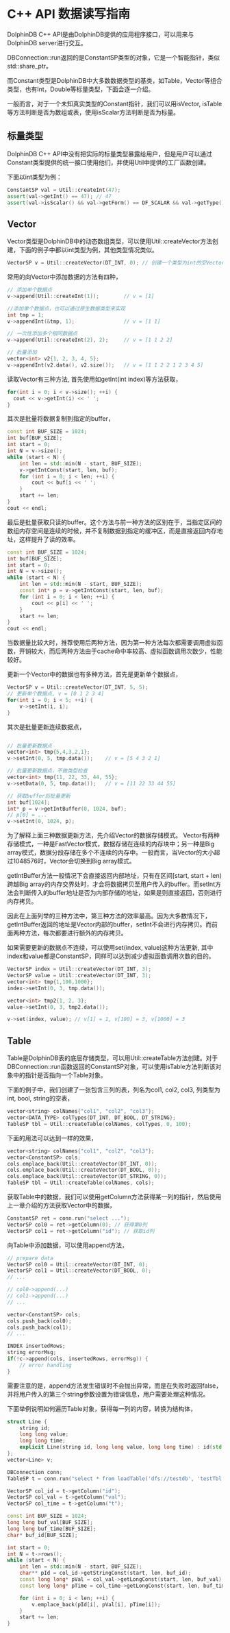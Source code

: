 # C++ API 数据读写指南

DolphinDB C++ API是由DolphinDB提供的应用程序接口，可以用来与DolphinDB server进行交互。

DBConnection::run返回的是ConstantSP类型的对象，它是一个智能指针，类似std::share_ptr。

而Constant类型是DolphinDB中大多数数据类型的基类，如Table，Vector等组合类型，也有Int，Double等标量类型，下面会逐一介绍。

一般而言，对于一个未知真实类型的Constant指针，我们可以用isVector, isTable等方法判断是否为数组或表，使用isScalar方法判断是否为标量。

## 标量类型
DolphinDB C++ API中没有把实际的标量类型暴露给用户，但是用户可以通过Constant类型提供的统一接口使用他们，并使用Util中提供的工厂函数创建。

下面以int类型为例：

```c++
ConstantSP val = Util::createInt(47);
assert(val->getInt() == 47); // 47
assert(val->isScalar() && val->getForm() == DF_SCALAR && val->getType() == DT_INT);
```

## Vector
Vector类型是DolphinDB中的动态数组类型，可以使用Util::createVector方法创建，下面的例子中都以int类型为例，其他类型情况类似。
```c++
VectorSP v = Util::createVector(DT_INT, 0); // 创建一个类型为int的空Vector
```

常用的向Vector中添加数据的方法有四种，
```c++
// 添加单个数据点
v->append(Util::createInt(1));        // v = [1]

//添加单个数据点，也可以通过原生数据类型来实现
int tmp = 1;
v->appendInt(&tmp, 1);                // v = [1 1]

// 一次性添加多个相同数据点
v->append(Util::createInt(2), 2);     // v = [1 1 2 2]

// 批量添加
vector<int> v2{1, 2, 3, 4, 5};
v->appendInt(v2.data(), v2.size());   // v = [1 1 2 2 1 2 3 4 5]
```

读取Vector有三种方法, 首先使用如getInt(int index)等方法获取，
```c++
for(int i = 0; i < v->size(); ++i) {
  cout << v->getInt(i) << ' ';
}
```
其次是批量将数据复制到指定的buffer，
```c++
const int BUF_SIZE = 1024;
int buf[BUF_SIZE];
int start = 0;
int N = v->size();
while (start < N) {
    int len = std::min(N - start, BUF_SIZE);
    v->getIntConst(start, len, buf);
    for (int i = 0; i < len; ++i) {
        cout << buf[i << ' ';
    }
    start += len;
}
cout << endl;
```
最后是批量获取只读的buffer。这个方法与前一种方法的区别在于，当指定区间的数组内存空间是连续的时候，并不复制数据到指定的缓冲区，而是直接返回内存地址，这样提升了读的效率。
```c++
const int BUF_SIZE = 1024;
int buf[BUF_SIZE];
int start = 0;
int N = v->size();
while (start < N) {
    int len = std::min(N - start, BUF_SIZE);
    const int* p = v->getIntConst(start, len, buf);
    for (int i = 0; i < len; ++i) {
        cout << p[i] << ' ';
    }
    start += len;
}
cout << endl;
```
当数据量比较大时，推荐使用后两种方法，因为第一种方法每次都需要调用虚拟函数，开销较大，而后两种方法由于cache命中率较高、虚拟函数调用次数少，性能较好。

更新一个Vector中的数据也有多种方法，首先是更新单个数据点，

```c++
VectorSP v = Util::createVector(DT_INT, 5, 5);
// 更新单个数据点, v = [0 1 2 3 4]
for(int i = 0; i < 5; ++i) {
    v->setInt(i, i);
}
```

其次是批量更新连续数据点，
```c++

// 批量更新数据点
vector<int> tmp{5,4,3,2,1};
v->setInt(0, 5, tmp.data());    // v = [5 4 3 2 1]

// 批量更新数据点，不做类型检查
vector<int> tmp{11, 22, 33, 44, 55};
v->setData(0, 5, tmp.data());   // v = [11 22 33 44 55]

// 获取buffer后批量更新
int buf[1024];
int* p = v->getIntBuffer(0, 1024, buf);
// p[0] = ...
v->setInt(0, 1024, p);
```

为了解释上面三种数据更新方法，先介绍Vector的数据存储模式。
Vector有两种存储模式，一种是FastVector模式，数据存储在连续的内存块中；另一种是Big array模式，数据分段存储在多个不连续的内存中。一般而言，当Vector的大小超过1048576时，Vector会切换到Big array模式。

getIntBuffer方法一般情况下会直接返回内部地址，只有在区间[start, start + len)跨越Big array的内存交界处时，才会将数据拷贝至用户传入的buffer。而setInt方法会判断传入的buffer地址是否为内部存储的地址，如果是则直接返回，否则进行内存拷贝。

因此在上面列举的三种方法中，第三种方法的效率最高。因为大多数情况下，getIntBuffer返回的地址是Vector内部的buffer，setInt不会进行内存拷贝。而前面两种方法，每次都要进行额外的内存拷贝。

如果需要更新的数据点不连续，可以使用set(index, value)这种方法更新, 其中index和value都是ConstantSP，同样可以达到减少虚拟函数调用次数的目的。
```c++
VectorSP index = Util::createVector(DT_INT, 3);
VectorSP value = Util::createVector(DT_INT, 3);
vector<int> tmp{1,100,1000};
index->setInt(0, 3, tmp.data());

vector<int> tmp2{1, 2, 3};
value->setInt(0, 3, tmp2.data());

v->set(index, value); // v[1] = 1, v[100] = 3, v[1000] = 3
```


## Table
Table是DolphinDB表的底层存储类型，可以用Util::createTable方法创建。对于DBConnection::run函数返回的ConstantSP对象，可以使用isTable方法判断该对象中的指针是否指向一个Table对象。

下面的例子中，我们创建了一张包含三列的表，列名为col1, col2, col3, 列类型为int, bool, string的空表，
```c++
vector<string> colNames{"col1", "col2", "col3"};
vector<DATA_TYPE> colTypes{DT_INT, DT_BOOL, DT_STRING};
TableSP tbl = Util::createTable(colNames, colTypes, 0, 100);
```

下面的用法可以达到一样的效果，
```c++
vector<string> colNames{"col1", "col2", "col3"};
vector<ConstantSP> cols;
cols.emplace_back(Util::createVector(DT_INT, 0));
cols.emplace_back(Util::createVector(DT_BOOL, 0));
cols.emplace_back(Util::createVector(DT_STRING, 0));
TableSP tbl = Util::createTable(colNames, cols);
```

获取Table中的数据，我们可以使用getColumn方法获得某一列的指针，然后使用上一章介绍的方法获取Vector中的数据，
```c++
ConstantSP ret = conn.run("select ...");
VectorSP col0 = ret->getColumn(0); // 获得第0列
VectorSP col1 = ret->getColumn("id"); // 获取id列
```

向Table中添加数据，可以使用append方法，
```c++
// prepare data
VectorSP col0 = Util::createVector(DT_INT, 0);
VectorSP col1 = Util::createVector(DT_BOOL, 0);
// ...

// col0->append(...)
// col1->append(...)
// ...

vector<ConstantSP> cols;
cols.push_back(col0);
cols.push_back(col1);
// ...

INDEX insertedRows;
string errorMsg;
if(!c->append(cols, insertedRows, errorMsg)) {
    // error handling
}
```

需要注意的是，append方法发生错误时不会抛出异常，而是在失败时返回false，并将用户传入的第三个string参数设置为错误信息，用户需要处理这种情况。

下面举例说明如何遍历Table对象，获得每一列的内容，转换为结构体，
```c++
struct Line {
    string id;
    long long value;
    long long time;
    explicit Line(string id, long long value, long long time) : id(std::move(id)), value(value), time(time) {}
};
vector<Line> v;

DBConnection conn;
TableSP t = conn.run("select * from loadTable('dfs://testdb', 'testTbl')");

VectorSP col_id = t->getColumn("id");
VectorSP col_val = t->getColumn("val");
VectorSP col_time = t->getColumn("t");

const int BUF_SIZE = 1024;
long long buf_val[BUF_SIZE];
long long buf_time[BUF_SIZE];
char* buf_id[BUF_SIZE];

int start = 0;
int N = t->rows();
while (start < N) {
    int len = std::min(N - start, BUF_SIZE);
    char** pId = col_id->getStringConst(start, len, buf_id);
    const long long* pVal = col_val->getLongConst(start, len, buf_val);
    const long long* pTime = col_time->getLongConst(start, len, buf_time);

    for (int i = 0; i < len; ++i) {
        v.emplace_back(pId[i], pVal[i], pTime[i]);
    }
    start += len;
}
```